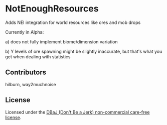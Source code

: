 NotEnoughResources
=========

Adds NEI integration for world resources like ores and mob drops

Currently in Alpha:

a) does not fully implement biome/dimension variation

b) Y levels of ore spawning might be slightly inaccurate, but that's what you get when dealing with statistics 

## Contributors
hilburn, way2muchnoise

## License
Licensed under the [DBaJ (Don't Be a Jerk) non-commercial care-free license](https://github.com/hilburn/NotEnoughResources/blob/master/LICENSE.md).
